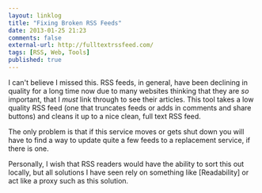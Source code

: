 ```yaml
---
layout: linklog
title: "Fixing Broken RSS Feeds"
date: 2013-01-25 21:23
comments: false
external-url: http://fulltextrssfeed.com/ 
tags: [RSS, Web, Tools]
published: true
---
```


I can't believe I missed this.  RSS feeds, in general, have been declining in quality for a long time now due to many websites thinking that they are *so* important, that I *must* link through to see their articles.  This tool takes a low quality RSS feed (one that truncates feeds or adds in comments and share buttons) and cleans it up to a nice clean, full text RSS feed.  

The only problem is that if this service moves or gets shut down you will have to find a way to update quite a few feeds to a replacement service, if there is one. 

Personally, I wish that RSS readers would have the ability to sort this out locally, but all solutions I have seen rely on something like [Readability] or act like a proxy such as this solution.